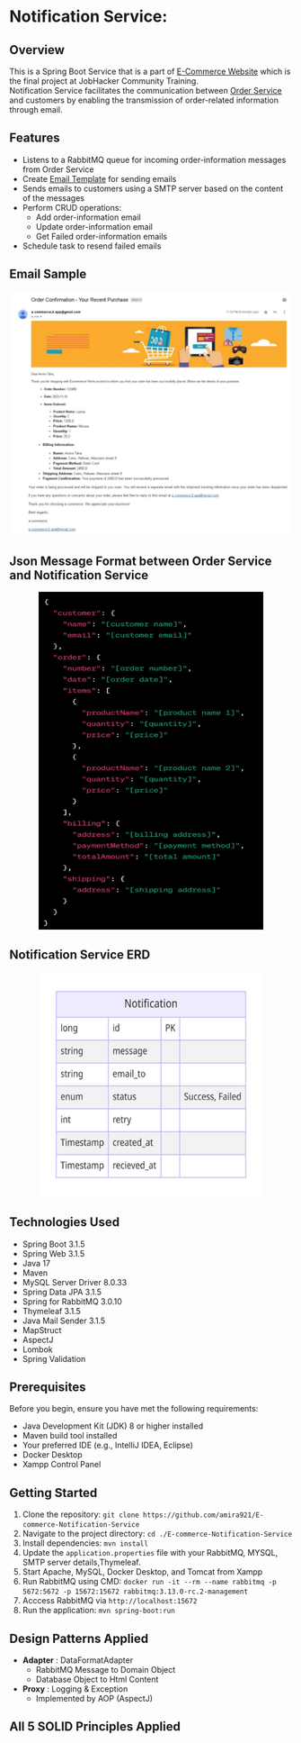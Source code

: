 # Notification Service:

## Overview
This is a Spring Boot Service that is a part of [E-Commerce Website](https://github.com/amira921/e-commerce-website) which is the final project at JobHacker Community Training.  
Notification Service facilitates the communication between [Order Service](https://github.com/omarsamir1999/E-commerce/tree/order-service/order-service) and customers by enabling the transmission of order-related information through email.

## Features
- Listens to a RabbitMQ queue for incoming order-information messages from Order Service
- Create [Email Template]() for sending emails
- Sends emails to customers using a SMTP server based on the content of the messages
- Perform CRUD operations: 
   - Add order-information email
   - Update order-information email
   - Get Failed order-information emails
- Schedule task to resend failed emails

## Email Sample
<p align="center"><img src="asset/Email Sample.jpg" width="500" length="600"></p>

## Json Message Format between Order Service and Notification Service
<p align="center"><img src="asset/order-information message.jpg" height="600" width="400"></p>

## Notification Service ERD
<p align="center"> <img src="asset/notification service erd.png" width="400" height="400"> </p>

## Technologies Used
- Spring Boot 3.1.5
- Spring Web 3.1.5
- Java 17
- Maven
- MySQL Server Driver 8.0.33
- Spring Data JPA 3.1.5
- Spring for RabbitMQ 3.0.10
- Thymeleaf 3.1.5
- Java Mail Sender 3.1.5
- MapStruct
- AspectJ
- Lombok
- Spring Validation

## Prerequisites
Before you begin, ensure you have met the following requirements:
- Java Development Kit (JDK) 8 or higher installed
- Maven build tool installed
- Your preferred IDE (e.g., IntelliJ IDEA, Eclipse)
- Docker Desktop
- Xampp Control Panel

## Getting Started
1. Clone the repository: `git clone https://github.com/amira921/E-commerce-Notification-Service`
2. Navigate to the project directory: `cd ./E-commerce-Notification-Service`
3. Install dependencies: `mvn install`
4. Update the `application.properties` file with your RabbitMQ, MYSQL, SMTP server details,Thymeleaf.
5. Start Apache, MySQL, Docker Desktop, and Tomcat from Xampp
6. Run RabbitMQ using CMD: `docker run -it --rm --name rabbitmq -p 5672:5672 -p 15672:15672 rabbitmq:3.13.0-rc.2-management`
7. Acccess RabbitMQ via `http://localhost:15672`
8. Run the application: `mvn spring-boot:run`

## Design Patterns Applied
- **Adapter** : DataFormatAdapter
   - RabbitMQ Message to Domain Object
   - Database Object to Html Content
- **Proxy** : Logging & Exception
   - Implemented by AOP (AspectJ) 

## All 5 SOLID Principles Applied